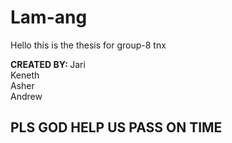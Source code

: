 # Lam-ang
Hello this is the thesis for group-8 tnx

<b>CREATED BY: </b>
Jari<br>
Keneth<br>
Asher<br>
Andrew<br>

## PLS GOD HELP US PASS ON TIME

